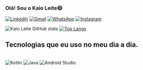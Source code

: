 ### Olá! Sou o Kaio Leite😄

[![LinkedIn](https://img.shields.io/badge/LinkedIn-0077B5?style=for-the-badge&logo=linkedin&logoColor=white)](https://www.linkedin.com/in/kaioleite/)
[![Gmail](https://img.shields.io/badge/Gmail-D14836?style=for-the-badge&logo=gmail&logoColor=white)](https://mail.google.com/mail/u/0/?tab=rm&ogbl#inbox)
[![WhatsApp](https://img.shields.io/badge/WhatsApp-25D366?style=for-the-badge&logo=whatsapp&logoColor=white)](https://contate.me/DesenvolvedorKaioLeite)
[![Instagram](https://img.shields.io/badge/Instagram-E4405F?style=for-the-badge&logo=instagram&logoColor=white)](https://www.instagram.com/dev.kaio/)


![Kaio Leite GitHub stats](https://github-readme-stats.vercel.app/api?username=KaioLeite&show_icons=true&theme=Default)
[![Top Langs](https://github-readme-stats.vercel.app/api/top-langs/?username=Kaioleite&layout=compact)](https://github.com/anuraghazra/github-readme-stats)

## Tecnologias que eu uso no meu dia a dia.
 
 <div style="display_block"><br/>
  <img align="center" alt="Kotlin" src="https://img.shields.io/badge/Kotlin-0095D5?&style=for-the-badge&logo=kotlin&logoColor=white"/>
  <img align="center" alt="Java" src="https://img.shields.io/badge/Java-ED8B00?style=for-the-badge&logo=java&logoColor=white"/>
 <img align="center" alt="Android Studio" src="https://img.shields.io/badge/Android-3DDC84?style=for-the-badge&logo=android&logoColor=white"/>
  </div><br/>
  



